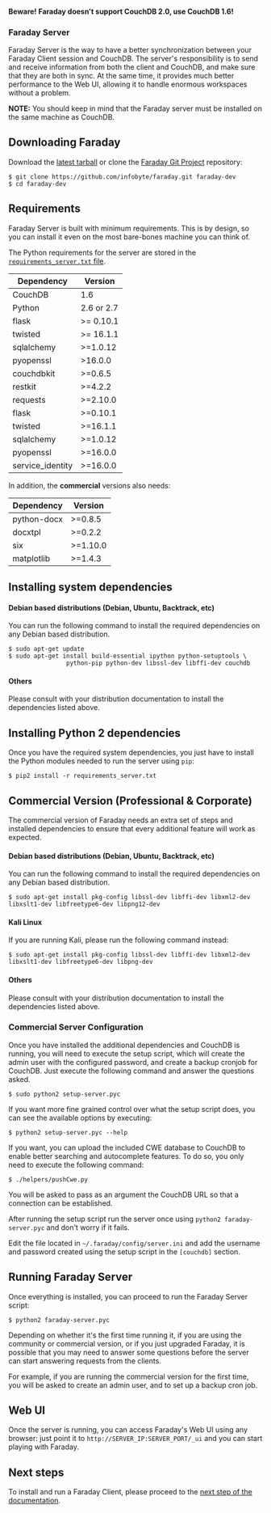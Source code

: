#### Beware! Faraday doesn't support CouchDB 2.0, use CouchDB 1.6!

<a name="faraday-server"></a>
### Faraday Server
Faraday Server is the way to have a better synchronization between your Faraday Client session and CouchDB. The server's responsibility is to send and receive information from both the client and CouchDB, and make sure that they are both in sync. At the same time, it provides much better performance to the Web UI, allowing it to handle enormous workspaces without a problem.

**NOTE:** You should keep in mind that the Faraday server must be installed on the same machine as CouchDB.

## Downloading Faraday

Download the [latest tarball](https://github.com/infobyte/faraday/tarball/master) or clone the [Faraday Git Project](https://github.com/infobyte/faraday) repository:

    $ git clone https://github.com/infobyte/faraday.git faraday-dev
    $ cd faraday-dev

## Requirements

Faraday Server is built with minimum requirements. This is by design, so you can install it even on the most bare-bones machine you can think of.

The Python requirements for the server are stored in the [`requirements_server.txt` file](https://github.com/infobyte/faraday/blob/master/requirements_server.txt).

| Dependency | Version |
|---|---|
| CouchDB | 1.6 |
| Python | 2.6 or 2.7 |
| flask | >= 0.10.1 |
| twisted | >= 16.1.1 |
| sqlalchemy | >=1.0.12 |
| pyopenssl | >16.0.0 |
| couchdbkit | >=0.6.5 |
| restkit | >=4.2.2 |
| requests | >=2.10.0 |
| flask | >=0.10.1 |
| twisted | >=16.1.1 |
| sqlalchemy | >=1.0.12 |
| pyopenssl | >=16.0.0 |
| service_identity | >=16.0.0 |

In addition, the **commercial** versions also needs:

| Dependency | Version |
|---|---|
| python-docx | >=0.8.5 |
| docxtpl | >=0.2.2 |
| six | >=1.10.0|
| matplotlib |>=1.4.3 |

## Installing system dependencies

#### Debian based distributions (Debian, Ubuntu, Backtrack, etc)

You can run the following command to install the required dependencies on any Debian based distribution.

    $ sudo apt-get update
    $ sudo apt-get install build-essential ipython python-setuptools \
                    python-pip python-dev libssl-dev libffi-dev couchdb

#### Others

Please consult with your distribution documentation to install the dependencies listed above.

## Installing Python 2 dependencies

Once you have the required system dependencies, you just have to install the Python modules needed to run the server using `pip`:

    $ pip2 install -r requirements_server.txt

## Commercial Version (Professional & Corporate)

The commercial version of Faraday needs an extra set of steps and installed dependencies to ensure that every additional feature will work as expected.

#### Debian based distributions (Debian, Ubuntu, Backtrack, etc)

You can run the following command to install the required dependencies on any Debian based distribution.

    $ sudo apt-get install pkg-config libssl-dev libffi-dev libxml2-dev libxslt1-dev libfreetype6-dev libpng12-dev

#### Kali Linux

If you are running Kali, please run the following command instead:

    $ sudo apt-get install pkg-config libssl-dev libffi-dev libxml2-dev libxslt1-dev libfreetype6-dev libpng-dev

#### Others

Please consult with your distribution documentation to install the dependencies listed above.

### Commercial Server Configuration

Once you have installed the additional dependencies and CouchDB is running, you will need to execute the setup script, which will create the admin user with the configured password, and create a backup cronjob for CouchDB. Just execute the following command and answer the questions asked.

    $ sudo python2 setup-server.pyc

If you want more fine grained control over what the setup script does, you can see the available options by executing:

    $ python2 setup-server.pyc --help

If you want, you can upload the included CWE database to CouchDB to enable better searching and autocomplete features. To do so, you only need to execute the following command:

    $ ./helpers/pushCwe.py

You will be asked to pass as an argument the CouchDB URL so that a connection can be established.

After running the setup script run the server once using `python2 faraday-server.pyc` and don't worry if it fails.

Edit the file located in `~/.faraday/config/server.ini` and add the username and password created using the setup script in the `[couchdb]` section.

## Running Faraday Server

Once everything is installed, you can proceed to run the Faraday Server script:

    $ python2 faraday-server.pyc

Depending on whether it's the first time running it, if you are using the community or commercial version, or if you just upgraded Faraday, it is possible that you may need to answer some questions before the server can start answering requests from the clients.

For example, if you are running the commercial version for the first time, you will be asked to create an admin user, and to set up a backup cron job.

## Web UI

Once the server is running, you can access Faraday's Web UI using any browser: just point it to `http://SERVER_IP:SERVER_PORT/_ui` and you can start playing with Faraday.

## Next steps

To install and run a Faraday Client, please proceed to the [next step of the documentation](https://github.com/infobyte/faraday/wiki/installation-client).
